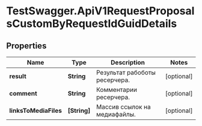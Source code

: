 # TestSwagger.ApiV1RequestProposalsCustomByRequestIdGuidDetails

## Properties

Name | Type | Description | Notes
------------ | ------------- | ------------- | -------------
**result** | **String** | Результат рабоботы ресерчера. | [optional] 
**comment** | **String** | Комментарии ресерчера. | [optional] 
**linksToMediaFiles** | **[String]** | Массив ссылок на медиафайлы. | [optional] 


